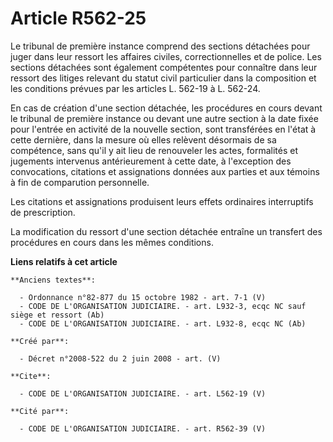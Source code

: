 # Article R562-25

Le tribunal de première instance comprend des sections détachées pour juger dans leur ressort les affaires civiles,
correctionnelles et de police. Les sections détachées sont également compétentes pour connaître dans leur ressort des litiges
relevant du statut civil particulier dans la composition et les conditions prévues par les articles L. 562-19 à L. 562-24. 

En cas de création d'une section détachée, les procédures en cours devant le tribunal de première instance ou devant une
autre section à la date fixée pour l'entrée en activité de la nouvelle section, sont transférées en l'état à cette dernière,
dans la mesure où elles relèvent désormais de sa compétence, sans qu'il y ait lieu de renouveler les actes, formalités et
jugements intervenus antérieurement à cette date, à l'exception des convocations, citations et assignations données aux
parties et aux témoins à fin de comparution personnelle. 

Les citations et assignations produisent leurs effets ordinaires interruptifs de prescription. 

La modification du ressort d'une section détachée entraîne un transfert des procédures en cours dans les mêmes conditions.

**Liens relatifs à cet article**

	**Anciens textes**:

	  - Ordonnance n°82-877 du 15 octobre 1982 - art. 7-1 (V)
	  - CODE DE L'ORGANISATION JUDICIAIRE. - art. L932-3, ecqc NC sauf siège et ressort (Ab)
	  - CODE DE L'ORGANISATION JUDICIAIRE. - art. L932-8, ecqc NC (Ab)

	**Créé par**:

	  - Décret n°2008-522 du 2 juin 2008 - art. (V)

	**Cite**:

	  - CODE DE L'ORGANISATION JUDICIAIRE. - art. L562-19 (V)

	**Cité par**:

	  - CODE DE L'ORGANISATION JUDICIAIRE. - art. R562-39 (V)
